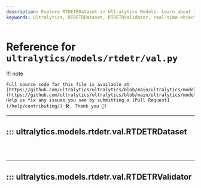 ```yaml
---
description: Explore RTDETRDataset in Ultralytics Models. Learn about the RTDETRValidator function, understand its usage in real-time object detection.
keywords: Ultralytics, RTDETRDataset, RTDETRValidator, real-time object detection, models documentation
---
```


# Reference for `ultralytics/models/rtdetr/val.py`

!!! note

    Full source code for this file is available at [https://github.com/ultralytics/ultralytics/blob/main/ultralytics/models/rtdetr/val.py](https://github.com/ultralytics/ultralytics/blob/main/ultralytics/models/rtdetr/val.py). Help us fix any issues you see by submitting a [Pull Request](/help/contributing/) 🛠️. Thank you 🙏!

---
## ::: ultralytics.models.rtdetr.val.RTDETRDataset
<br><br>

---
## ::: ultralytics.models.rtdetr.val.RTDETRValidator
<br><br>
